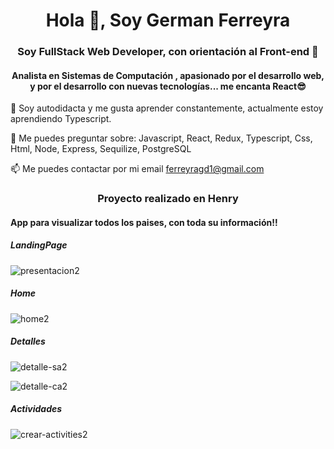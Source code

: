 <h1 align="center">Hola 👋, Soy German Ferreyra</h1>
<h3 align="center">Soy FullStack Web Developer, con orientación al Front-end 🚀</h3>
<h4 align="center">Analista en Sistemas de Computación , apasionado por el desarrollo web, y por el desarrollo con nuevas tecnologías... me encanta React😎</h4>

🌱 Soy autodidacta y me gusta aprender constantemente, actualmente estoy aprendiendo Typescript.

💬 Me puedes preguntar sobre: Javascript, React, Redux, Typescript, Css, Html, Node, Express, Sequilize, PostgreSQL

📫 Me puedes contactar por mi email ferreyragd1@gmail.com


<h3 align="center">Proyecto realizado en Henry </h3>
<h4 align="left">App para visualizar todos los paises, con toda su información!! </h4>


<h5 align="left"> LandingPage</h5>

![presentacion2](https://user-images.githubusercontent.com/70654012/146407826-bb43a0d8-df8d-460b-991e-25bd96e71ca4.png)


<h5 align="left">Home</h5>

![home2](https://user-images.githubusercontent.com/70654012/146407309-e0e114e2-f202-4f16-bd36-3de38eaf6aa1.png)

<h5 align="left">Detalles</h5>

<div>

![detalle-sa2](https://user-images.githubusercontent.com/70654012/146408321-2bfe5497-4f04-47d0-909b-db03f6ba0a3c.png)

![detalle-ca2](https://user-images.githubusercontent.com/70654012/146408416-eae0d184-23be-4d16-887a-fbca469f0cfd.png)

</div>

<h5 align="left">Actividades</h5>

![crear-activities2](https://user-images.githubusercontent.com/70654012/146408980-ee679db5-e955-4c05-81b8-4d376318d94e.png)




